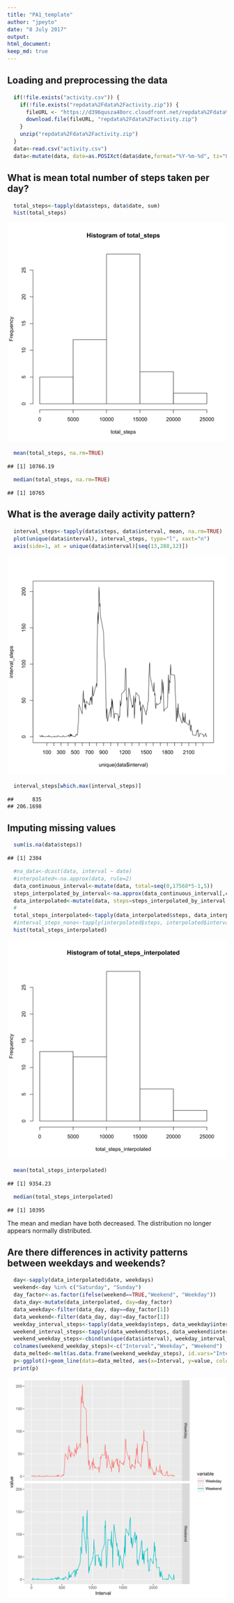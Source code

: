 ```yaml
---
title: "PA1_template"
author: "jpeyto"
date: "8 July 2017"
output:
html_document:
keep_md: true
---
```




## Loading and preprocessing the data


```r
  if(!file.exists("activity.csv")) {
    if(!file.exists("repdata%2Fdata%2Factivity.zip")) {
      fileURL <- "https://d396qusza40orc.cloudfront.net/repdata%2Fdata%2Factivity.zip"
      download.file(fileURL, "repdata%2Fdata%2Factivity.zip")
    }
    unzip("repdata%2Fdata%2Factivity.zip")
  }
  data<-read.csv("activity.csv")
  data<-mutate(data, date=as.POSIXct(data$date,format="%Y-%m-%d", tz="GMT"))
```

## What is mean total number of steps taken per day?

```r
  total_steps<-tapply(data$steps, data$date, sum)
  hist(total_steps)
```

![plot of chunk steps_per_day](figure/steps_per_day-1.svg)

```r
  mean(total_steps, na.rm=TRUE)
```

```
## [1] 10766.19
```

```r
  median(total_steps, na.rm=TRUE)
```

```
## [1] 10765
```

## What is the average daily activity pattern?

```r
  interval_steps<-tapply(data$steps, data$interval, mean, na.rm=TRUE)
  plot(unique(data$interval), interval_steps, type="l", xaxt="n")
  axis(side=1, at = unique(data$interval)[seq(13,288,12)])
```

![plot of chunk steps_per_interval](figure/steps_per_interval-1.svg)

```r
  interval_steps[which.max(interval_steps)]
```

```
##      835 
## 206.1698
```


## Imputing missing values

```r
  sum(is.na(data$steps))
```

```
## [1] 2304
```

```r
  #na_data<-dcast(data, interval ~ date)
  #interpolated<-na.approx(data, rule=2)
  data_continuous_interval<-mutate(data, total=seq(0,17568*5-1,5))
  steps_interpolated_by_interval<-na.approx(data_continuous_interval[,c(4,1)], rule=2)
  data_interpolated<-mutate(data, steps=steps_interpolated_by_interval[,2])
  #
  total_steps_interpolated<-tapply(data_interpolated$steps, data_interpolated$date, sum)
  #interval_steps_nona<-tapply(interpolated$steps, interpolated$interval, mean, na.rm=TRUE)
  hist(total_steps_interpolated)
```

![plot of chunk na](figure/na-1.svg)

```r
  mean(total_steps_interpolated)
```

```
## [1] 9354.23
```

```r
  median(total_steps_interpolated)
```

```
## [1] 10395
```
The mean and median have both decreased. The distribution no longer appears normally distributed.


## Are there differences in activity patterns between weekdays and weekends?

```r
  day<-sapply(data_interpolated$date, weekdays)
  weekend<-day %in% c("Saturday", "Sunday")
  day_factor<-as.factor(ifelse(weekend==TRUE,"Weekend", "Weekday"))
  data_day<-mutate(data_interpolated, day=day_factor)
  data_weekday<-filter(data_day, day==day_factor[1])
  data_weekend<-filter(data_day, day!=day_factor[1])
  weekday_interval_steps<-tapply(data_weekday$steps, data_weekday$interval, mean)
  weekend_interval_steps<-tapply(data_weekend$steps, data_weekend$interval, mean)
  weekend_weekday_steps<-cbind(unique(data$interval), weekday_interval_steps, weekend_interval_steps)
  colnames(weekend_weekday_steps)<-c("Interval","Weekday", "Weekend")
  data_melted<-melt(as.data.frame(weekend_weekday_steps), id.vars="Interval")
  p<-ggplot()+geom_line(data=data_melted, aes(x=Interval, y=value, color=variable))+facet_grid(variable~.)
  print(p)
```

![plot of chunk days](figure/days-1.svg)
